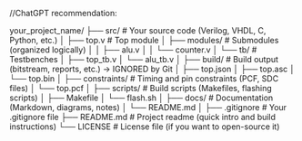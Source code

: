 
//ChatGPT recommendation:

your_project_name/
├── src/               # Your source code (Verilog, VHDL, C, Python, etc.)
│   ├── top.v          # Top module
│   ├── modules/       # Submodules (organized logically)
│   │   ├── alu.v
│   │   └── counter.v
│   └── tb/            # Testbenches
│       ├── top_tb.v
│       └── alu_tb.v
│
├── build/             # Build output (bitstream, reports, etc.) → IGNORED by Git
│   ├── top.json
│   ├── top.asc
│   └── top.bin
│
├── constraints/       # Timing and pin constraints (PCF, SDC files)
│   └── top.pcf
│
├── scripts/           # Build scripts (Makefiles, flashing scripts)
│   ├── Makefile
│   └── flash.sh
│
├── docs/              # Documentation (Markdown, diagrams, notes)
│   └── README.md
│
├── .gitignore         # Your .gitignore file
├── README.md          # Project readme (quick intro and build instructions)
└── LICENSE            # License file (if you want to open-source it)
